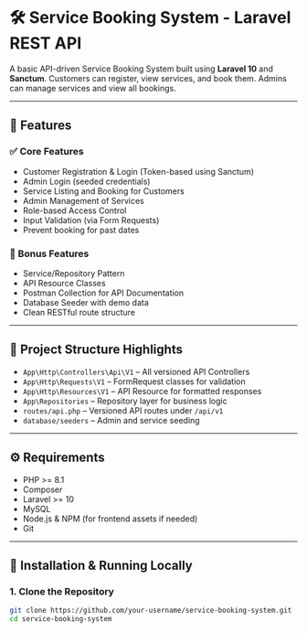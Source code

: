 # 🛠️ Service Booking System - Laravel REST API

A basic API-driven Service Booking System built using **Laravel 10** and **Sanctum**. Customers can register, view services, and book them. Admins can manage services and view all bookings.

---

## 🚀 Features

### ✅ Core Features
- Customer Registration & Login (Token-based using Sanctum)
- Admin Login (seeded credentials)
- Service Listing and Booking for Customers
- Admin Management of Services
- Role-based Access Control
- Input Validation (via Form Requests)
- Prevent booking for past dates

### 🧰 Bonus Features
- Service/Repository Pattern
- API Resource Classes
- Postman Collection for API Documentation
- Database Seeder with demo data
- Clean RESTful route structure

---

## 📁 Project Structure Highlights

- `App\Http\Controllers\Api\V1` – All versioned API Controllers
- `App\Http\Requests\V1` – FormRequest classes for validation
- `App\Http\Resources\V1` – API Resource for formatted responses
- `App\Repositories` – Repository layer for business logic
- `routes/api.php` – Versioned API routes under `/api/v1`
- `database/seeders` – Admin and service seeding

---

## ⚙️ Requirements

- PHP >= 8.1
- Composer
- Laravel >= 10
- MySQL
- Node.js & NPM (for frontend assets if needed)
- Git

---

## 🧪 Installation & Running Locally

### 1. Clone the Repository
```bash
git clone https://github.com/your-username/service-booking-system.git
cd service-booking-system
